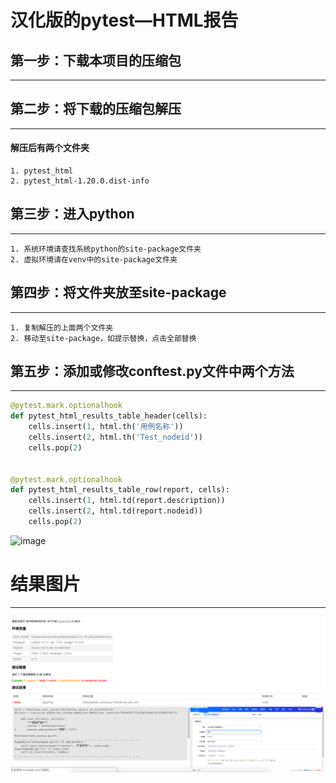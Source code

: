 # 汉化版的pytest—HTML报告


## 第一步：下载本项目的压缩包
---
## 第二步：将下载的压缩包解压
---
#### 解压后有两个文件夹

	1. pytest_html
	2. pytest_html-1.20.0.dist-info

## 第三步：进入python
---
	1. 系统环境请查找系统python的site-package文件夹
	2. 虚拟环境请在venv中的site-package文件夹



## 第四步：将文件夹放至site-package
---
	1. 复制解压的上面两个文件夹
	2. 移动至site-package，如提示替换，点击全部替换

## 第五步：添加或修改conftest.py文件中两个方法
---
```python
@pytest.mark.optionalhook
def pytest_html_results_table_header(cells):
	cells.insert(1, html.th('用例名称'))
	cells.insert(2, html.th('Test_nodeid'))
	cells.pop(2)


@pytest.mark.optionalhook
def pytest_html_results_table_row(report, cells):
	cells.insert(1, html.td(report.description))
	cells.insert(2, html.td(report.nodeid))
	cells.pop(2)
```
![image](images/conftest.png)

# 结果图片
---
 ![image](images/demo.png)
